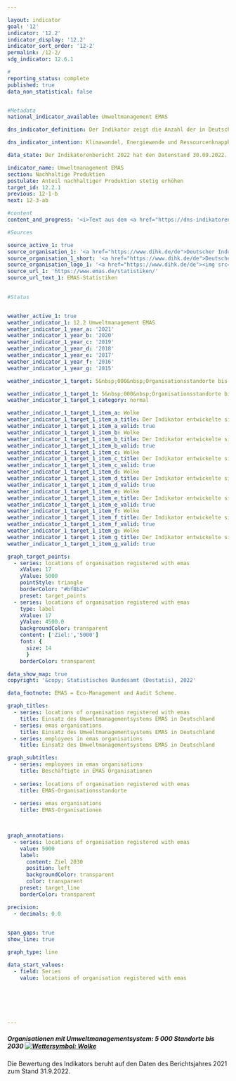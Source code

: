 ```yaml
---

layout: indicator    
goal: '12'    
indicator: '12.2'    
indicator_display: '12.2'    
indicator_sort_order: '12-2'    
permalink: /12-2/    
sdg_indicator: 12.6.1    

#
reporting_status: complete    
published: true    
data_non_statistical: false    


#Metadata    
national_indicator_available: Umweltmanagement EMAS    

dns_indicator_definition: Der Indikator zeigt die Anzahl der in Deutschland für das Umweltmanagementsystem <abbr title="Eco-Management and Audit Scheme">EMAS</abbr> (Eco-Management and Audit Scheme) registrierten Standorte sowohl deutscher als auch ausländischer Organisationen.    

dns_indicator_intention: Klimawandel, Energiewende und Ressourcenknappheit stellen Unternehmen vor neue Herausforderungen mit der Folge, dass sie ihre betriebswirtschaftlichen Abläufe, Strukturen und Produkte entsprechend umwelt- und ressourcenschonend gestalten müssen. Das Umweltmanagementsystem <abbr title="Eco-Management and Audit Scheme">EMAS</abbr> bietet ein Konzept für einen systematischen betrieblichen Umweltschutz und ist mit dem Anspruch verbunden, die Umweltleistung des Organisationsstandortes stetig zu verbessern. Deshalb lautet das Ziel, bis zum Jahr 2030&nbsp;insgesamt 5&nbsp;000&nbsp;Organisationsstandorte für das Umweltmanagement <abbr title="Eco-Management and Audit Scheme">EMAS</abbr> auszuweisen.    

data_state: Der Indikatorenbericht 2022 hat den Datenstand 30.09.2022. Die Daten auf dieser Plattform werden regelmäßig aktualisiert, sodass online aktuellere Daten verfügbar sein können als im <a href="https://dns-indikatoren.de/assets/publications/reports/de/2022.pdf">Indikatorenbericht 2022</a> veröffentlicht.    

indicator_name: Umweltmanagement EMAS    
section: Nachhaltige Produktion    
postulate: Anteil nachhaltiger Produktion stetig erhöhen    
target_id: 12.2.1    
previous: 12-1-b    
next: 12-3-ab    

#content     
content_and_progress: '<i>Text aus dem <a href="https://dns-indikatoren.de/assets/publications/reports/de/2022.pdf">Indikatorenbericht 2022&nbsp;</a></i><br><br><abbr title="Eco-Management and Audit Scheme">EMAS</abbr> ist ein freiwilliges Instrument der Europäischen Union, das Organisationen jeder Größe und Branche dabei unterstützt, ihre Umweltleistung kontinuierlich zu verbessern. Eine <abbr title="Eco-Management and Audit Scheme">EMAS</abbr>-Zertifizierung impliziert dabei nicht, dass eine Organisation oder ihre Produkte per se umweltfreundlicher als vergleichbare Organisationen <abbr title="beziehungsweise">bzw.</abbr> Produkte sind. Mit <abbr title="Eco-Management and Audit Scheme">EMAS</abbr> ist eine Umweltberichtspflicht (sogenannte Umwelterklärung) verbunden. Diese beinhaltet die Berichterstattung zu den wesentlichen Umweltauswirkungen des betreffenden Unternehmens sowie die Datenbereitstellung zu den Themenfeldern Energie- und Materialeffizienz, Emissionen, Wasser, Abfall und Flächenverbrauch/biologische Vielfalt. Die Umwelterklärung muss von den Organisationen jährlich – seit 2010&nbsp;von kleinen und mittleren Unternehmen auf Antrag zweijährlich – aktualisiert werden. Die öffentliche Umwelterklärung sowie weitere interne Dokumente werden von unabhängigen, staatlich zugelassenen Umweltgutachterinnen und -gutachtern geprüft. Die Prüfung ist regelmäßig und dabei spätestens alle drei Jahre zu wiederholen. Organisationen, welche die Überprüfung erfolgreich bestehen und bei denen keine Umweltrechtsverstöße oder Beschwerden vorliegen, werden in das <abbr title="Eco-Management and Audit Scheme">EMAS</abbr>-Register eingetragen. Für die Qualitätssicherung ist der Umweltgutachterausschuss<sup>1</sup> zuständig. <abbr title="Eco-Management and Audit Scheme">EMAS</abbr>-Organisationen und -Standorte werden durch die zuständige Industrie- und Handelskammer oder Handwerkskammer registriert und in einer öffentlich zugänglichen Datenbank beim Deutschen Industrie- und Handelskammertag gespeichert.<br><br>Methodisch ist zu beachten, dass im <abbr title="Eco-Management and Audit Scheme">EMAS</abbr>-Register die Anzahl der Registrierungen abgebildet wird. Teilnehmenden Organisationen steht es frei, unter einer Organisationsregistrierung mehrere Standorte aufzunehmen (Sammelregistrierung) oder Standorte einzeln registrieren zu lassen. Einige Organisationen haben zum Teil auch ihre ausländischen Standorte in Deutschland registrieren lassen. Diese befinden sich ebenfalls im <abbr title="Eco-Management and Audit Scheme">EMAS</abbr>-Register, sind jedoch bei der hier ausgewiesenen Anzahl der <abbr title="Eco-Management and Audit Scheme">EMAS</abbr>-Standorte nicht enthalten.<br><br>Im Jahr 2019&nbsp;waren in Deutschland 2&nbsp;176&nbsp;<abbr title="Eco-Management and Audit Scheme">EMAS</abbr>-Standorte registriert. Dies entspricht einer Erhöhung um 11&nbsp;% gegenüber 2005. Betrachtet man die Entwicklung der letzten fünf Jahre, so hat sich der Indikator im Durchschnitt leicht in Richtung des Ziels entwickelt. Bei gleichbleibender Entwicklung würde das Ziel für 2030&nbsp;allerdings deutlich verfehlt werden.<br><br>Die Anzahl der Beschäftigten in den registrierten Organisationen betrug im Jahr 2019&nbsp;insgesamt 988&nbsp;401&nbsp;Personen. Dies entsprach einer Erhöhung von 2,8&nbsp;% gegenüber 2005.<br><br>Die 2&nbsp;176&nbsp;im Jahr 2019&nbsp;registrieren <abbr title="Eco-Management and Audit Scheme">EMAS</abbr>-Standorte gehörten insgesamt 1&nbsp;150&nbsp;deutschen Organisationen an und einer Organisation mit Sitz im Ausland. Die Zahl der deutschen Organisationen ist seit 2005&nbsp;um 22,9&nbsp;% gesunken. Darüber hinaus waren die Organisationen im Jahr 2019&nbsp;sehr heterogen auf das Bundesgebiet verteilt. Die meisten waren in Baden-Württemberg (347) und Bayern (288) angesiedelt, gefolgt von Nordrhein-Westfalen (105). In Mecklenburg-Vorpommern gab es dagegen nur zwei registrierte Organisationen. Die Verteilung nach Wirtschaftsbereichen im Jahr 2019&nbsp;gestaltete sich wie folgt: 38,3&nbsp;% der deutschen Organisationen gehörten dem Verarbeitenden Gewerbe, 9,4&nbsp;% der Erbringung von sonstigen Dienstleistungen, 8,0&nbsp;% dem Bereich Erziehung und Unterricht sowie 7,6&nbsp;% dem Gastgewerbe an. Zu beachten ist, dass die Organisationen teilweise mehreren Wirtschaftsbereichen zugeordnet sind.<br><br><small><sup>1</sup>Der Umweltgutachterausschuss ist ein unabhängiges Beratungsgremium des Bundesministeriums für Umwelt, Naturschutz und nukleare Sicherheit.</small>'    

#Sources    

source_active_1: true
source_organisation_1: '<a href="https://www.dihk.de/de">Deutscher Industrie- und Handelskammertag e. V.</a>'
source_organisation_1_short: '<a href="https://www.dihk.de/de">Deutscher Industrie- und Handelskammertag e. V.</a>'
source_organisation_logo_1: '<a href="https://www.dihk.de/de"><img src="https://dnsUpgradeEnvironment.github.io/dns-indicators/public/OrgImgDe/dihk.png" alt="Deutscher Industrie- und Handelskammertag e. V." title=" Klicken Sie hier um zur Homepage der Organisation Deutscher Industrie- und Handelskammertag e. V. zu gelangen." style="height:60px; width:148px; border: transparent"/></a>'
source_url_1: 'https://www.emas.de/statistiken/'
source_url_text_1: EMAS-Statistiken
    

#Status    


weather_active_1: true
weather_indicator_1: 12.2 Umweltmanagement EMAS
weather_indicator_1_year_a: '2021'
weather_indicator_1_year_b: '2020'
weather_indicator_1_year_c: '2019'
weather_indicator_1_year_d: '2018'
weather_indicator_1_year_e: '2017'
weather_indicator_1_year_f: '2016'
weather_indicator_1_year_g: '2015'

weather_indicator_1_target: 5&nbsp;000&nbsp;Organisationsstandorte bis 2030

weather_indicator_1_target_1: 5&nbsp;000&nbsp;Organisationsstandorte bis 2030
weather_indicator_1_target_1_category: normal

weather_indicator_1_target_1_item_a: Wolke
weather_indicator_1_target_1_item_a_title: Der Indikator entwickelte sich in 2021 zwar in die gewünschte Richtung auf das Ziel zu, bei Fortsetzung der Entwicklung wäre das Ziel im Zieljahr aber um mehr als 20 % der Differenz zwischen Zielwert und dem damaligen Wert verfehlt worden.
weather_indicator_1_target_1_item_a_valid: true
weather_indicator_1_target_1_item_b: Wolke
weather_indicator_1_target_1_item_b_title: Der Indikator entwickelte sich in 2020 zwar in die gewünschte Richtung auf das Ziel zu, bei Fortsetzung der Entwicklung wäre das Ziel im Zieljahr aber um mehr als 20 % der Differenz zwischen Zielwert und dem damaligen Wert verfehlt worden.
weather_indicator_1_target_1_item_b_valid: true
weather_indicator_1_target_1_item_c: Wolke
weather_indicator_1_target_1_item_c_title: Der Indikator entwickelte sich in 2019 zwar in die gewünschte Richtung auf das Ziel zu, bei Fortsetzung der Entwicklung wäre das Ziel im Zieljahr aber um mehr als 20 % der Differenz zwischen Zielwert und dem damaligen Wert verfehlt worden.
weather_indicator_1_target_1_item_c_valid: true
weather_indicator_1_target_1_item_d: Wolke
weather_indicator_1_target_1_item_d_title: Der Indikator entwickelte sich in 2018 zwar in die gewünschte Richtung auf das Ziel zu, bei Fortsetzung der Entwicklung wäre das Ziel im Zieljahr aber um mehr als 20 % der Differenz zwischen Zielwert und dem damaligen Wert verfehlt worden.
weather_indicator_1_target_1_item_d_valid: true
weather_indicator_1_target_1_item_e: Wolke
weather_indicator_1_target_1_item_e_title: Der Indikator entwickelte sich in 2017 zwar in die gewünschte Richtung auf das Ziel zu, bei Fortsetzung der Entwicklung wäre das Ziel im Zieljahr aber um mehr als 20 % der Differenz zwischen Zielwert und dem damaligen Wert verfehlt worden.
weather_indicator_1_target_1_item_e_valid: true
weather_indicator_1_target_1_item_f: Wolke
weather_indicator_1_target_1_item_f_title: Der Indikator entwickelte sich in 2016 zwar in die gewünschte Richtung auf das Ziel zu, bei Fortsetzung der Entwicklung wäre das Ziel im Zieljahr aber um mehr als 20 % der Differenz zwischen Zielwert und dem damaligen Wert verfehlt worden.
weather_indicator_1_target_1_item_f_valid: true
weather_indicator_1_target_1_item_g: Wolke
weather_indicator_1_target_1_item_g_title: Der Indikator entwickelte sich in 2015 zwar in die gewünschte Richtung auf das Ziel zu, bei Fortsetzung der Entwicklung wäre das Ziel im Zieljahr aber um mehr als 20 % der Differenz zwischen Zielwert und dem damaligen Wert verfehlt worden.
weather_indicator_1_target_1_item_g_valid: true    

graph_target_points:
  - series: locations of organisation registered with emas
    xValue: 17
    yValue: 5000
    pointStyle: triangle
    borderColor: "#bf8b2e"
    preset: target_points
  - series: locations of organisation registered with emas
    type: label
    xValue: 17
    yValue: 4500.0
    backgroundColor: transparent
    content: ['Ziel:','5000']
    font: {
      size: 14
      }
    borderColor: transparent    

data_show_map: true    
copyright: '&copy; Statistisches Bundesamt (Destatis), 2022'    

data_footnote: EMAS = Eco-Management and Audit Scheme.    

graph_titles: 
  - series: locations of organisation registered with emas
    title: Einsatz des Umweltmanagementsystems EMAS in Deutschland
  - series: emas organisations
    title: Einsatz des Umweltmanagementsystems EMAS in Deutschland
  - series: employees in emas organisations
    title: Einsatz des Umweltmanagementsystems EMAS in Deutschland    

graph_subtitles: 
  - series: employees in emas organisations
    title: Beschäftigte in EMAS Organisationen
    
  - series: locations of organisation registered with emas
    title: EMAS-Organisationsstandorte
    
  - series: emas organisations
    title: EMAS-Organisationen
        


graph_annotations:
  - series: locations of organisation registered with emas
    value: 5000
    label:
      content: Ziel 2030
      position: left
      backgroundColor: transparent
      color: transparent
    preset: target_line
    borderColor: transparent    

precision: 
  - decimals: 0.0
        

span_gaps: true    
show_line: true    

graph_type: line    

data_start_values: 
  - field: Series
    value: locations of organisation registered with emas    

    

    

                
---
```



<div>
  <div class="my-header">
    <h5>Organisationen mit Umweltmanagementsystem: 5&nbsp;000&nbsp;Standorte bis 2030
      <a href="https://dnsUpgradeEnvironment.github.io/dns-indicators/status"><img src="https://g205sdgs.github.io/sdg-indicators/public/Wettersymbole/Wolke.png" title="Der Indikator entwickelte sich in 2021 (Datenstand 31.09.2022) zwar in die gewünschte Richtung auf das Ziel zu, bei Fortsetzung der Entwicklung wäre das Ziel im Zieljahr aber um mehr als 20 % der Differenz zwischen Zielwert und dem damaligen Wert verfehlt worden." alt="Wettersymbol: Wolke"/>
      </a>
    </h5>
  </div>
</div>
<div class="my-header-note">Die Bewertung des Indikators beruht auf den Daten des Berichtsjahres 2021 zum Stand 31.9.2022.
</div>
